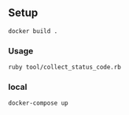 ## Setup
```
docker build .
```

### Usage
```
ruby tool/collect_status_code.rb
```

### local

```
docker-compose up
```


